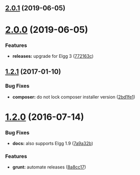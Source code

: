 <a name="2.0.1"></a>
## [2.0.1](https://github.com/hypeJunction/Elgg-transfer_plugin_settings/compare/2.0.0...v2.0.1) (2019-06-05)




<a name="2.0.0"></a>
# [2.0.0](https://github.com/hypeJunction/Elgg-transfer_plugin_settings/compare/1.2.1...v2.0.0) (2019-06-05)


### Features

* **releases:** upgrade for Elgg 3 ([772163c](https://github.com/hypeJunction/Elgg-transfer_plugin_settings/commit/772163c))



<a name="1.2.1"></a>
## [1.2.1](https://github.com/hypeJunction/Elgg-transfer_plugin_settings/compare/1.2.0...v1.2.1) (2017-01-10)


### Bug Fixes

* **composer:** do not lock composer installer version ([2bd1fe1](https://github.com/hypeJunction/Elgg-transfer_plugin_settings/commit/2bd1fe1))



<a name="1.2.0"></a>
# [1.2.0](https://github.com/hypeJunction/Elgg-transfer_plugin_settings/compare/1.1.0...v1.2.0) (2016-07-14)


### Bug Fixes

* **docs:** also supports Elgg 1.9 ([7a9a32b](https://github.com/hypeJunction/Elgg-transfer_plugin_settings/commit/7a9a32b))

### Features

* **grunt:** automate releases ([8a8cc17](https://github.com/hypeJunction/Elgg-transfer_plugin_settings/commit/8a8cc17))



